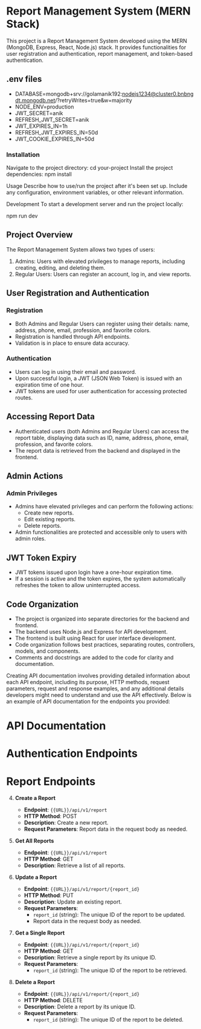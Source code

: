 # Report Management System (MERN Stack)

This project is a Report Management System developed using the MERN (MongoDB, Express, React, Node.js) stack. It provides functionalities for user registration and authentication, report management, and token-based authentication.

## .env files

- DATABASE=mongodb+srv://golamanik192:nodejs1234@cluster0.bnbngdt.mongodb.net/?retryWrites=true&w=majority
- NODE_ENV=production
- JWT_SECRET=anik
- REFRESH_JWT_SECRET=anik
- JWT_EXPIRES_IN=1h
- REFRESH_JWT_EXPIRES_IN=50d
- JWT_COOKIE_EXPIRES_IN=50d

### Installation

Navigate to the project directory:
cd your-project
Install the project dependencies: npm install

Usage
Describe how to use/run the project after it's been set up. Include any configuration, environment variables, or other relevant information.

Development
To start a development server and run the project locally:

npm run dev

## Project Overview

The Report Management System allows two types of users:

1. Admins: Users with elevated privileges to manage reports, including creating, editing, and deleting them.
2. Regular Users: Users can register an account, log in, and view reports.

## User Registration and Authentication

### Registration

- Both Admins and Regular Users can register using their details: name, address, phone, email, profession, and favorite colors.
- Registration is handled through API endpoints.
- Validation is in place to ensure data accuracy.

### Authentication

- Users can log in using their email and password.
- Upon successful login, a JWT (JSON Web Token)  is issued with an expiration time of one hour.
- JWT tokens are used for user authentication for accessing protected routes.

## Accessing Report Data

- Authenticated users (both Admins and Regular Users) can access the report table, displaying data such as ID, name, address, phone, email, profession, and favorite colors.
- The report data is retrieved from the backend and displayed in the frontend.

## Admin Actions

### Admin Privileges

- Admins have elevated privileges and can perform the following actions:
  - Create new reports.
  - Edit existing reports.
  - Delete reports.
- Admin functionalities are protected and accessible only to users with admin roles.

## JWT Token Expiry

- JWT tokens issued upon login have a one-hour expiration time.
- If a session is active and the token expires, the system automatically refreshes the token to allow uninterrupted access.

## Code Organization

- The project is organized into separate directories for the backend and frontend.
- The backend uses Node.js and Express for API development.
- The frontend is built using React for user interface development.
- Code organization follows best practices, separating routes, controllers, models, and components.
- Comments and docstrings are added to the code for clarity and documentation.


Creating API documentation involves providing detailed information about each API endpoint, including its purpose, HTTP methods, request parameters, request and response examples, and any additional details developers might need to understand and use the API effectively. Below is an example of API documentation for the endpoints you provided:

# API Documentation
# Authentication Endpoints
# Report Endpoints

4. **Create a Report**
   - **Endpoint**: `{{URL}}/api/v1/report`
   - **HTTP Method**: POST
   - **Description**: Create a new report.
   - **Request Parameters**: Report data in the request body as needed.

5. **Get All Reports**
   - **Endpoint**: `{{URL}}/api/v1/report`
   - **HTTP Method**: GET
   - **Description**: Retrieve a list of all reports.

6. **Update a Report**
   - **Endpoint**: `{{URL}}/api/v1/report/{report_id}`
   - **HTTP Method**: PUT
   - **Description**: Update an existing report.
   - **Request Parameters**:
     - `report_id` (string): The unique ID of the report to be updated.
     - Report data in the request body as needed.

7. **Get a Single Report**
   - **Endpoint**: `{{URL}}/api/v1/report/{report_id}`
   - **HTTP Method**: GET
   - **Description**: Retrieve a single report by its unique ID.
   - **Request Parameters**:
     - `report_id` (string): The unique ID of the report to be retrieved.

8. **Delete a Report**
   - **Endpoint**: `{{URL}}/api/v1/report/{report_id}`
   - **HTTP Method**: DELETE
   - **Description**: Delete a report by its unique ID.
   - **Request Parameters**:
     - `report_id` (string): The unique ID of the report to be deleted.
